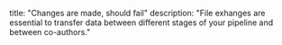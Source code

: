 title: "Changes are made, should fail"
description: "File exhanges are essential to transfer data between different stages of your pipeline and between co-authors."
